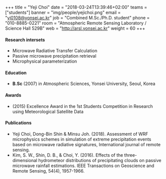 ﻿+++
title = "Yeji Choi"
date = "2018-03-24T13:39:46+02:00"
teams = ["students"]
banner = "img/people/yejichoi.png"
email = "yj0108@yonsei.ac.kr"
job = "Combined M.Sc./Ph.D. student"
phone = "010-8885-0221"
room = "Atmospheric Remote Sensing Laboratory / Science Hall 529B"
web = "http://arsl.yonsei.ac.kr"
weight = 60
+++

#### Research intersets
+ Microwave Radiative Transfer Calculation
+ Passive microwave precipitation retrieval
+ Microphysical parameterization

#### Education
 + **B.Sc** (2007) in Atmospheric Sciences, Yonsei University, Seoul, Korea

#### Awards
 + (2015) Excellence Award in the 1st Students Competition in Research using Meteorological Satellite Data


#### Publications
+ Yeji Choi, Dong-Bin Shin & Minsu Joh. (2018). Assessment of WRF microphysics schemes in simulation of extreme precipitation events based on microwave radiative signatures, International journal of remote sensing. 
+ Kim, S. W., Shin, D. B., & Choi, Y. (2016). Effects of the three-dimensional hydrometeor distributions of precipitating clouds on passive microwave rainfall estimations. IEEE Transactions on Geoscience and Remote Sensing, 54(4), 1957-1966.
